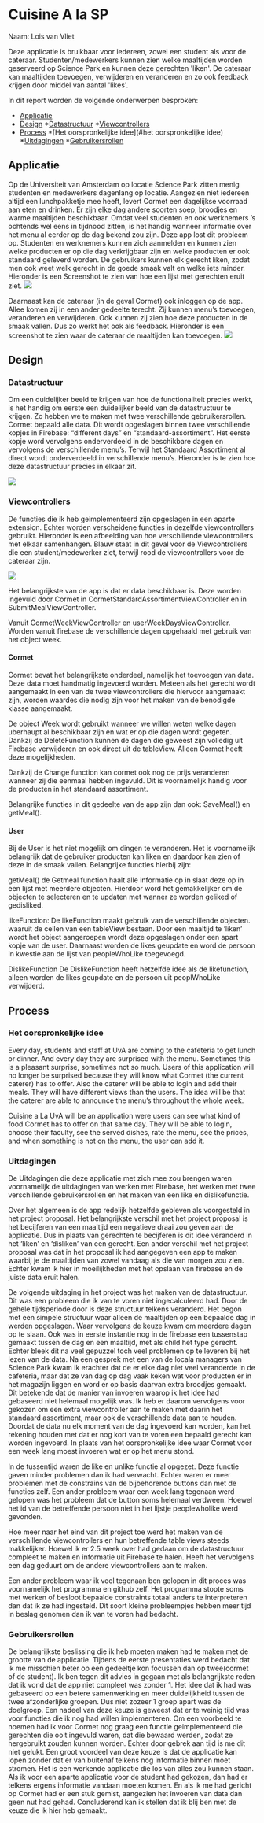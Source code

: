 # Cuisine A la SP

Naam: Lois van Vliet 


Deze applicatie is bruikbaar voor iedereen, zowel een student als voor de cateraar. Studenten/medewerkers kunnen zien welke maaltijden worden geserveerd op Science Park en kunnen deze gerechten 'liken'. De cateraar kan maaltijden toevoegen, verwijderen en veranderen en zo ook feedback krijgen door middel van aantal 'likes'.


In dit report worden de volgende onderwerpen besproken:
* [Applicatie](#applicatie)
* [Design](#design)
  *[Datastructuur](#datastructuur)
  *[Viewcontrollers](#viewcontrollers)
* [Process](#process)
  *[Het oorspronkelijke idee](#het oorspronkelijke idee)
  *[Uitdagingen](#uitdagingen)
  *[Gebruikersrollen](*gebruikersrollen)
  

## Applicatie

Op de Universiteit van Amsterdam op locatie Science Park zitten menig studenten en medewerkers dagenlang op locatie. Aangezien niet iedereen altijd een lunchpakketje mee heeft, levert Cormet een dagelijkse voorraad aan eten en drinken. Er zijn elke dag andere soorten soep, broodjes en warme maaltijden beschikbaar. Omdat veel studenten en ook werknemers ’s ochtends wel eens in tijdnood zitten, is het handig wanneer informatie over het menu al eerder op de dag bekend zou zijn. 
Deze app lost dit probleem op. Studenten en werknemers kunnen zich aanmelden en kunnen zien welke producten er op die dag verkrijgbaar zijn en welke producten er ook standaard geleverd worden. De gebruikers kunnen elk gerecht liken, zodat men ook weet welk gerecht in de goede smaak valt en welke iets minder. Hieronder is een Screenshot te zien van hoe een lijst met gerechten eruit ziet. 
<img src="https://github.com/loisie123/Cuisine-Project/blob/master/doc/Simulator Screen Shot 2 feb. 2017 16.06.47.png">

Daarnaast kan de cateraar (in de geval Cormet) ook inloggen op de app. Allee komen zij in een ander gedeelte terecht. Zij kunnen menu’s toevoegen, veranderen en verwijderen. Ook kunnen zij zien hoe deze producten in de smaak vallen. Dus zo werkt het ook als feedback. Hieronder is een screenshot te zien waar de cateraar de maaltijden kan toevoegen. 
<img src="https://github.com/loisie123/Cuisine-Project/blob/master/doc/Simulator Screen Shot 2 feb. 2017 16.07.20.png">


## Design

### Datastructuur

Om een duidelijker beeld te krijgen van hoe de functionaliteit precies werkt,  is het handig om eerste een duidelijker beeld van de datastructuur te krijgen. Zo hebben we te maken met twee verschillende gebruikersrollen. Cormet bepaald alle data. Dit wordt opgeslagen binnen twee verschillende kopjes in Firebase: “different days” en “standaard-assortiment”. 
Het eerste kopje word vervolgens onderverdeeld in de beschikbare dagen en vervolgens de verschillende menu’s. Terwijl het Standaard Assortiment al direct wordt onderverdeeld in verschillende menu’s. Hieronder is te zien hoe deze datastructuur precies in elkaar zit. 

<img src="https://github.com/loisie123/Cuisine-Project/blob/master/doc/Datastructuur.png">

### Viewcontrollers

De functies die ik heb geimplementeerd zijn opgeslagen in een aparte extension. Echter worden verscheidene functies in dezelfde viewcontrollers gebruikt. Hieronder is een afbeelding van hoe verschillende viewcontrollers met elkaar samenhangen. Blauw staat in dit geval voor de Viewcontrollers die een student/medewerker ziet, terwijl rood de viewcontrollers voor de cateraar zijn. 

<img src="https://github.com/loisie123/Cuisine-Project/blob/master/doc/ViewControllers.png">

Het belangrijkste van de app is dat er data beschikbaar is. Deze worden ingevuld door Cormet in CormetStandardAssortimentViewController en in SubmitMealViewController. 

Vanuit CormetWeekViewController en userWeekDaysViewController. Worden vanuit firebase de verschillende dagen opgehaald met gebruik van het object week. 

#### Cormet
Cormet bevat het belangrijkste onderdeel, namelijk het toevoegen van data. Deze data moet handmatig ingevoerd worden. Meteen als het gerecht wordt aangemaakt in een van de twee viewcontrollers die hiervoor aangemaakt zijn, worden waardes die nodig zijn voor het maken van de benodigde klasse aangemaakt. 

De object Week wordt gebruikt wanneer we willen weten welke dagen uberhaupt al beschikbaar zijn en wat er op die dagen wordt gegeten. Dankzij de DeleteFunction kunnen de dagen die geweest zijn volledig uit Firebase verwijderen en ook direct uit de tableView. 
Alleen Cormet heeft deze mogelijkheden. 

Dankzij de Change function kan cormet ook nog de prijs veranderen wanneer zij die eenmaal hebben ingevuld. Dit is voornamelijk handig voor de producten in het standaard assortiment.

Belangrijke functies in dit gedeelte van de app zijn dan ook:
SaveMeal()  en getMeal().
 

#### User

Bij de User is het niet mogelijk om dingen te veranderen. Het is voornamelijk belangrijk dat de gebruiker producten kan liken en daardoor kan zien of deze in de smaak vallen. Belangrijke functies hierbij zijn:

getMeal()
de Getmeal function haalt alle informatie op in slaat deze op in een lijst met meerdere objecten. Hierdoor word het gemakkelijker om de objecten te selecteren en te updaten met wanner ze worden geliked of gedisliked. 

likeFunction:
De likeFunction maakt gebruik van de verschillende objecten. waaruit de cellen van een tableView bestaan. Door een maaltijd te ‘liken’ wordt het object aangeroepen wordt deze opgeslagen onder een apart kopje van de user. Daarnaast worden de likes geupdate en word de persoon in kwestie aan de lijst van peopleWhoLike toegevoegd. 

DislikeFunction
De DislikeFunction heeft hetzelfde idee als de likefunction, alleen worden de likes geupdate en de persoon uit peoplWhoLike verwijderd. 


## Process

### Het oorspronkelijke idee

Every day, students and staff at UvA  are coming to the cafeteria to get lunch or dinner. And every day they are surprised with the menu. Sometimes this is a pleasant surprise, sometimes not so much. Users of this application will no longer be surprised because they will know what Cormet (the current caterer) has to offer. 
Also the caterer will be able to login and add their meals. They will have different views than the users. The idea will be that the caterer are able to announce the menu’s throughout the whole week. 

Cuisine a La UvA will be an application were users can see what kind of food Cormet has to offer on that same day. They will be able to login, choose their faculty, see the served dishes, rate the menu, see the prices, and when something is not on the menu, the user can add it. 

### Uitdagingen

De Uitdagingen die deze applicatie met zich mee zou brengen waren voornamelijk de uitdagingen van werken met Firebase, het werken met twee verschillende gebruikersrollen en het maken van een like en dislikefunctie.

 Over het algemeen is de app redelijk hetzelfde gebleven als voorgesteld in het project proposal. Het belangrijkste verschil met het project proposal is het becijferen van een maaltijd een negatieve draai zou geven aan de applicatie. Dus in plaats van gerechten te becijferen is dit idee veranderd in het ‘liken’ en ‘disliken’ van een gerecht. 
Een ander verschil met het project proposal was dat in het proposal ik had aangegeven een app te maken waarbij je de maaltijden van zowel vandaag als die van morgen zou zien. Echter kwam ik hier in moeilijkheden met het opslaan van firebase en de juiste data eruit halen. 

De volgende uitdaging in het project was het maken van de datastructuur. Dit was een probleem die ik van te voren niet ingecalculeerd had. Door de gehele tijdsperiode door is deze structuur telkens veranderd. Het begon met een simpele structuur waar alleen de maaltijden op een bepaalde dag in werden opgeslagen. Waar vervolgens de keuze kwam om meerdere dagen op te slaan. Ook was in eerste instantie nog in de firebase een tussenstap gemaakt tussen de dag en een maaltijd, met als child het type gerecht. Echter bleek dit na veel gepuzzel toch veel problemen op te leveren bij het lezen van de data. 
Na een gesprek met een van de locala managers van Science Park kwam ik erachter dat de er elke dag niet veel veranderde in de cafeteria, maar dat ze van dag op dag vaak keken wat voor producten er in het magazijn liggen en word er op basis daarvan extra broodjes gemaakt. Dit betekende dat de manier van invoeren waarop ik het idee had gebaseerd niet helemaal mogelijk was. 
Ik heb er daarom vervolgens voor gekozen om een extra viewcontroller aan te maken met daarin het standaard assortiment, maar ook de verschillende data aan te houden. 
Doordat de data nu elk moment van de dag ingevoerd kan worden, kan het rekening houden met dat er nog kort van te voren een bepaald gerecht kan worden ingevoerd. In plaats van het oorspronkelijke idee waar Cormet voor een week lang moest invoeren wat er op het menu stond. 

In de tussentijd waren de like en unlike functie al opgezet. Deze functie gaven minder problemen dan ik had verwacht. Echter waren er meer problemen met de constrains van de bijbehorende buttons dan met de functies zelf. Een ander probleem waar een week lang tegenaan werd gelopen was het probleem dat de button soms helemaal verdween. Hoewel het id van de betreffende persoon niet in het lijstje peoplewholike werd gevonden. 

Hoe meer naar het eind van dit project toe werd het maken van de verschillende viewcontrollers en hun betreffende table views steeds makkelijker. Hoewel ik er 2.5 week over had gedaan om de datastructuur compleet te maken en informatie uit Firebase te halen. Heeft het vervolgens een dag geduurt om de andere viewcontrollers aan te maken. 

Een ander probleem waar ik veel tegenaan ben gelopen in dit proces was voornamelijk het programma en github zelf. Het programma stopte soms met werken of besloot bepaalde constraints totaal anders te interpreteren dan dat ik ze had ingesteld. Dit soort kleine probleempjes hebben meer tijd in beslag genomen dan ik van te voren had bedacht. 


### Gebruikersrollen 

De belangrijkste beslissing die ik heb moeten maken had te maken met de grootte van de applicatie. Tijdens de eerste presentaties werd bedacht dat ik me misschien beter op een gedeeltje kon focussen dan op twee(cormet of de student). Ik ben tegen dit advies in gegaan met als belangrijkste reden dat ik vond dat de app niet compleet was zonder 1. Het idee dat ik had was gebaseerd op een betere samenwerking en meer duidelijkheid tussen de twee afzonderlijke groepen. Dus niet zozeer 1 groep apart was de doelgroep. Een nadeel van deze keuze is geweest dat er te weinig tijd was voor functies die ik nog had willen implementeren. Om een voorbeeld te noemen had ik voor Cormet nog graag een functie geimplementeerd die gerechten die ooit ingevuld waren, dat die bewaard werden, zodat ze hergebruikt zouden kunnen worden. Echter door gebrek aan tijd is me dit niet gelukt. Een groot voordeel van deze keuze is dat de applicatie kan lopen zonder dat er van buitenaf telkens nog informatie binnen moet stromen. Het is een werkende applicatie die los van alles zou kunnen staan. Als ik voor een aparte applicatie voor de student had gekozen, dan had er telkens ergens informatie vandaan moeten komen. En als ik me had gericht op Cormet had er een stuk gemist, aangezien het invoeren van data dan geen nut had gehad. Concluderend kan ik stellen dat ik blij ben met de keuze die ik hier heb gemaakt. 


